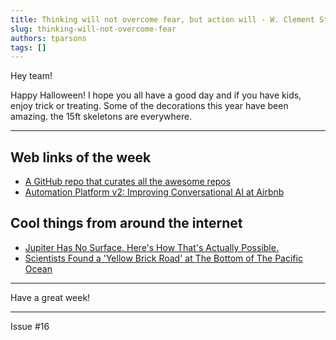 ```yaml
---
title: Thinking will not overcome fear, but action will - W. Clement Stone
slug: thinking-will-not-overcome-fear
authors: tparsons
tags: []
---
```

Hey team!

Happy Halloween! I hope you all have a good day and if you have kids, enjoy trick or treating. Some of the decorations this year have been amazing. the 15ft skeletons are everywhere.
<!-- truncate -->

---

## Web links of the week

- [A GitHub repo that curates all the awesome repos](https://github.com/bayandin/awesome-awesomeness)
- [Automation Platform v2: Improving Conversational AI at Airbnb](https://medium.com/airbnb-engineering/automation-platform-v2-improving-conversational-ai-at-airbnb-d86c9386e0cb)

## Cool things from around the internet

- [Jupiter Has No Surface. Here's How That's Actually Possible.](https://www.sciencealert.com/jupiter-has-no-surface-heres-how-thats-actually-possible)
- [Scientists Found a 'Yellow Brick Road' at The Bottom of The Pacific Ocean](https://www.sciencealert.com/scientists-found-a-yellow-brick-road-at-the-bottom-of-the-pacific-ocean)

---

Have a great week!

---

Issue #16
